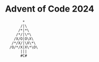 # Advent of Code 2024  


```  
        *
       /|\
      /*|*\
     /*/|\*\
    /X/O|O\X\
   /*/X/|\X\*\
  /O/*/X|X\*\O\
       |||
       #C#
```
